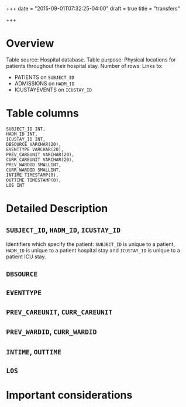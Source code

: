 +++
date = "2015-09-01T07:32:25-04:00"
draft = true
title = "transfers"

+++


# Overview

Table source: Hospital database.
Table purpose: Physical locations for patients throughout their hospital stay.
Number of rows: 
Links to: 
* PATIENTS on `SUBJECT_ID`
* ADMISSIONS on `HADM_ID`
* ICUSTAYEVENTS on `ICUSTAY_ID`

# Table columns

	SUBJECT_ID INT, 
	HADM_ID INT, 
	ICUSTAY_ID INT, 
	DBSOURCE VARCHAR(20), 
	EVENTTYPE VARCHAR(20), 
	PREV_CAREUNIT VARCHAR(20), 
	CURR_CAREUNIT VARCHAR(20), 
	PREV_WARDID SMALLINT,
	CURR_WARDID SMALLINT,
	INTIME TIMESTAMP(0), 
	OUTTIME TIMESTAMP(0), 
	LOS INT

	
# Detailed Description

## `SUBJECT_ID`, `HADM_ID`, `ICUSTAY_ID`

Identifiers which specify the patient: `SUBJECT_ID` is unique to a patient, `HADM_ID` is unique to a patient hospital stay and `ICUSTAY_ID` is unique to a patient ICU stay.

## `DBSOURCE`

## `EVENTTYPE`

## `PREV_CAREUNIT`, `CURR_CAREUNIT`

## `PREV_WARDID`, `CURR_WARDID`

## `INTIME`, `OUTTIME`

## `LOS`


# Important considerations